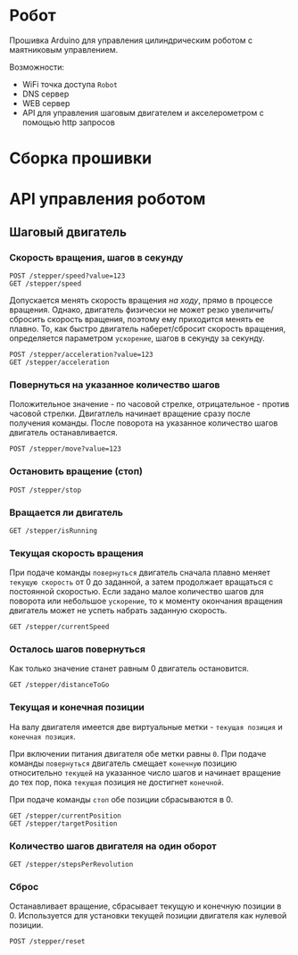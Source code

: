 # Робот

Прошивка Arduino для управления цилиндрическим роботом с маятниковым управлением.

Возможности:

- WiFi точка доступа `Robot`
- DNS сервер
- WEB сервер
- API для управления шаговым двигателем и акселерометром с помощью http запросов

# Сборка прошивки

# API управления роботом

## Шаговый двигатель

### Скорость вращения, шагов в секунду

```
POST /stepper/speed?value=123
GET /stepper/speed
```

Допускается менять скорость вращения _на ходу_, прямо в процессе вращения. Однако, двигатель физически не может резко увеличить/сбросить скорость вращения, поэтому ему приходится менять ее плавно. То, как быстро двигатель наберет/сбросит скорость вращения, определяется параметром `ускорение`, шагов в секунду за секунду.

```
POST /stepper/acceleration?value=123
GET /stepper/acceleration
```

### Повернуться на указанное количество шагов

Положительное значение - по часовой стрелке, отрицательное - против часовой стрелки. Двигатлель начинает вращение сразу после получения команды. После поворота на указанное количество шагов двигатель останавливается.

```
POST /stepper/move?value=123
```

### Остановить вращение (стоп)

```
POST /stepper/stop
```

### Вращается ли двигатель

```
GET /stepper/isRunning
```

### Текущая скорость вращения

При подаче команды `повернуться` двигатель сначала плавно меняет `текущую скорость` от 0 до заданной, а затем продолжает вращаться с постоянной скоростью. Если задано малое количество шагов для поворота или небольшое  `ускорение`, то к моменту окончания вращения двигатель может не успеть набрать заданную скорость.

```
GET /stepper/currentSpeed
```

### Осталось шагов повернуться

Как только значение станет равным 0 двигатель остановится.

```
GET /stepper/distanceToGo
```

### Текущая и конечная позиции

На валу двигателя имеется две виртуальные метки - `текущая позиция` и `конечная позиция`.

При включении питания двигателя обе метки равны `0`. При подаче команды `повернуться` двигатель смещает `конечную` позицию относительно `текущей` на указанное число шагов и начинает вращение до тех пор, пока `текущая` позиция не достигнет `конечной`.

При подаче команды `стоп` обе позиции сбрасываются в 0.

```
GET /stepper/currentPosition
GET /stepper/targetPosition
```

### Количество шагов двигателя на один оборот

```
GET /stepper/stepsPerRevolution
```

### Сброс

Останавливает вращение, сбрасывает текущую и конечную позиции в 0. Используется для установки текущей позиции двигателя как нулевой позиции.

```
POST /stepper/reset
```

